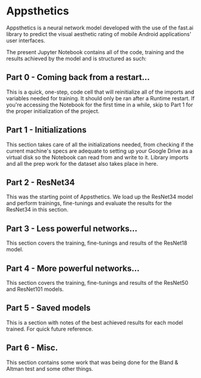 # Appsthetics

Appsthetics is a neural network model developed with the use of the fast.ai library to predict the visual aesthetic rating of mobile Android applications' user interfaces.

The present Jupyter Notebook contains all of the code, training and the results achieved by the model and is structured as such:

## Part 0 - Coming back from a restart...
This is a quick, one-step, code cell that will reinitialize all of the imports and variables needed for training. It should only be ran after a Runtime restart. If you're accessing the Notebook for the first time in a while, skip to Part 1 for the proper initialization of the project.

## Part 1 - Initializations
This section takes care of all the initializations needed, from checking if the current machine's specs are adequate to setting up your Google Drive as a virtual disk so the Notebook can read from and write to it.
Library imports and all the prep work for the dataset also takes place in here.

## Part 2 - ResNet34
This was the starting point of Appsthetics. We load up the ResNet34 model and perform trainings, fine-tunings and evaluate the results for the ResNet34 in this section.

## Part 3 - Less powerful networks...
This section covers the training, fine-tunings and results of the ResNet18 model.

## Part 4 - More powerful networks...
This section covers the training, fine-tunings and results of the ResNet50 and ResNet101 models.

## Part 5 - Saved models
This is a section with notes of the best achieved results for each model trained. For quick future reference.

## Part 6 - Misc.
This section contains some work that was being done for the Bland & Altman test and some other things.
